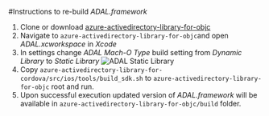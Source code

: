 #Instructions to re-build *ADAL.framework*

1. Clone or download [azure-activedirectory-library-for-objc](https://github.com/AzureAD/azure-activedirectory-library-for-objc)
2. Navigate to `azure-activedirectory-library-for-objc`and open *ADAL.xcworkspace* in *Xcode*
3. In settings change *ADAL* *Mach-O Type* build setting from *Dynamic Library* to *Static Library*
![ADAL Static Library](http://i.stack.imgur.com/6yKzU.png)
4. Copy `azure-activedirectory-library-for-cordova/src/ios/tools/build_sdk.sh` to `azure-activedirectory-library-for-objc` root and run.
5. Upon successful execution updated version of *ADAL.framework* will be available in `azure-activedirectory-library-for-objc/build` folder.

